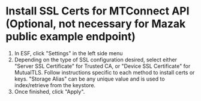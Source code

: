 # Install SSL Certs for MTConnect API (Optional, not necessary for Mazak public example endpoint)
1. In ESF, click "Settings" in the left side menu
2. Depending on the type of SSL configuration desired, select either "Server SSL Certificate" for Trusted CA, or "Device SSL  Certificate" for MutualTLS. Follow instructions specific to each method to install certs or keys. "Storage Alias" can be any unique value and is used to index/retrieve from the keystore.
3. Once finished, click "Apply".
